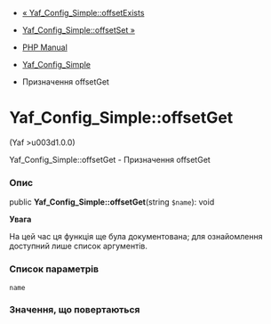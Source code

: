 - [«
Yaf_Config_Simple::offsetExists](yaf-config-simple.offsetexists.md)
- [Yaf_Config_Simple::offsetSet »](yaf-config-simple.offsetset.md)

- [PHP Manual](index.md)
- [Yaf_Config_Simple](class.yaf-config-simple.md)
- Призначення offsetGet

# Yaf_Config_Simple::offsetGet

(Yaf \>u003d1.0.0)

Yaf_Config_Simple::offsetGet - Призначення offsetGet

### Опис

public **Yaf_Config_Simple::offsetGet**(string `$name`): void

**Увага**

На цей час ця функція ще була документована; для
ознайомлення доступний лише список аргументів.

### Список параметрів

`name`

### Значення, що повертаються
